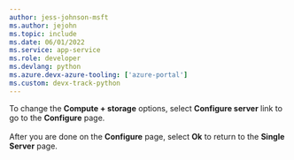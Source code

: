 ```yaml
---
author: jess-johnson-msft
ms.author: jejohn
ms.topic: include
ms.date: 06/01/2022
ms.service: app-service
ms.role: developer
ms.devlang: python
ms.azure.devx-azure-tooling: ['azure-portal']
ms.custom: devx-track-python
---
```


To change the **Compute + storage** options, select **Configure server** link to go to the **Configure** page.
<br><br>
After you are done on the **Configure** page, select **Ok** to return to the **Single Server** page.
